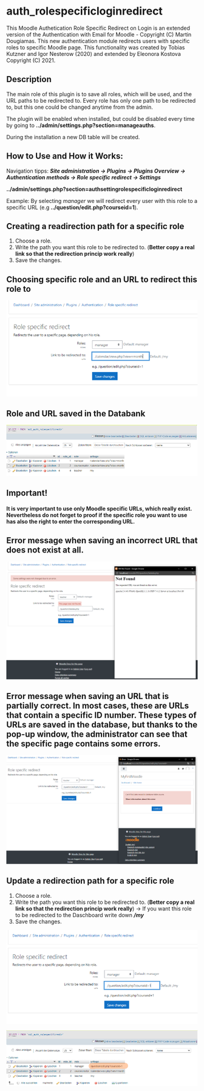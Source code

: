 # auth_rolespecificloginredirect

This Moodle Authetication Role Specific Redirect on Login is an extended version of the Authentication with Email for Moodle - Copyright (C) Martin Dougiamas. This new authentication module redirects users with specific roles to specific Moodle page. This functionality was created by Tobias Kutzner and Igor Nesterow (2020) and extended by Eleonora Kostova Copyright (C) 2021.

## Description

The main role of this plugin is to save all roles, which will be used, and the URL paths to be redirected to. Every role has only one path to be redirected to, but this one could be changed anytime from the admin.

The plugin will be enabled when installed, but could be disabled every time by going to **../admin/settings.php?section=manageauths**.

During the installation a new DB table will be created. 


## How to Use and How it Works:

Navigation tipps: ***Site administration -> Plugins -> Plugins Overview -> Authentication methods -> Role specific redirect -> Settings***

**../admin/settings.php?section=authsettingrolespecificloginredirect**



Example: By selecting *manager* we will redirect every user with this role to a specific URL (e.g **../question/edit.php?courseid=1**).

## Creating a readirection path for a specific role

1. Choose a role.
2. Write the path you want this role to be redirected to. (**Better copy a real link so that the redirection princip work really**)
3. Save the changes.


## Choosing specific role and an URL to redirect this role to
![](choose_role_and_link.PNG)

## Role and URL saved in the Databank
![](saved_in_DB.PNG)



## **Important!** 

#### It is very important to use only Moodle specific URLs, which really exist. Nevertheless do not forget to proof if the specific role you want to use has also the right to enter the corresponding URL.

## Error message when saving an incorrect URL that does not exist at all.
![](saving_incorrect_link.PNG)



## Error message when saving an URL that is partially correct. In most cases, these are URLs that contain a specific ID number. These types of URLs are saved in the database, but thanks to the pop-up window, the administrator can see that the specific page contains some errors.
![](saving_party_incorrect_links.PNG)


## Update a redirection path for a specific role
1. Choose a role.
2. Write the path you want this role to be redirected to. (**Better copy a real link so that the redirection princip work really**)
   -> If you want this role to be redirected to the Daschboard write down ***/my***
3. Save the changes.

![](save_manager_role.PNG)

![](update_manager_role_marked.PNG)

